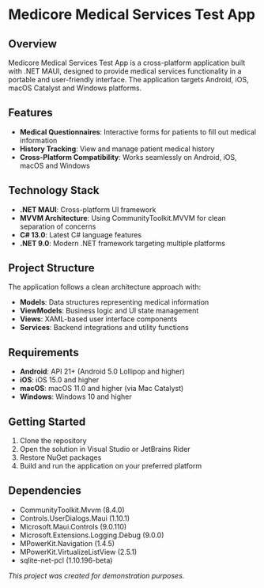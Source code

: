 # Medicore Medical Services Test App

## Overview
Medicore Medical Services Test App is a cross-platform application built with .NET MAUI, designed to provide medical services functionality in a portable and user-friendly interface. The application targets Android, iOS, macOS Catalyst and Windows platforms.

## Features
- **Medical Questionnaires**: Interactive forms for patients to fill out medical information
- **History Tracking**: View and manage patient medical history
- **Cross-Platform Compatibility**: Works seamlessly on Android, iOS, macOS and Windows

## Technology Stack
- **.NET MAUI**: Cross-platform UI framework
- **MVVM Architecture**: Using CommunityToolkit.MVVM for clean separation of concerns
- **C# 13.0**: Latest C# language features
- **.NET 9.0**: Modern .NET framework targeting multiple platforms

## Project Structure
The application follows a clean architecture approach with:
- **Models**: Data structures representing medical information
- **ViewModels**: Business logic and UI state management
- **Views**: XAML-based user interface components
- **Services**: Backend integrations and utility functions

## Requirements
- **Android**: API 21+ (Android 5.0 Lollipop and higher)
- **iOS**: iOS 15.0 and higher
- **macOS**: macOS 11.0 and higher (via Mac Catalyst)
- **Windows**: Windows 10 and higher

## Getting Started
1. Clone the repository
2. Open the solution in Visual Studio or JetBrains Rider
3. Restore NuGet packages
4. Build and run the application on your preferred platform

## Dependencies
- CommunityToolkit.Mvvm (8.4.0)
- Controls.UserDialogs.Maui (1.10.1)
- Microsoft.Maui.Controls (9.0.110)
- Microsoft.Extensions.Logging.Debug (9.0.0)
- MPowerKit.Navigation (1.4.5)
- MPowerKit.VirtualizeListView (2.5.1)
- sqlite-net-pcl (1.10.196-beta)

_This project was created for demonstration purposes._
